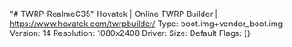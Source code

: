 "# TWRP-RealmeC35" 
Hovatek | Online TWRP Builder | https://www.hovatek.com/twrpbuilder/
Type: boot.img+vendor_boot.img
Version: 14
Resolution: 1080x2408
Driver: 
Size: Default
Flags: {}